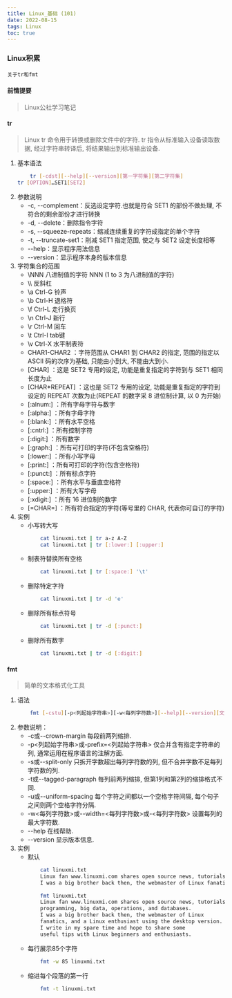 ```yaml
---
title: Linux_基础 (101)
date: 2022-08-15
tags: Linux
toc: true
---
```


### Linux积累
    关于tr和fmt

<!-- more -->

#### 前情提要
> Linux公社学习笔记

#### tr
> Linux tr 命令用于转换或删除文件中的字符.
> tr 指令从标准输入设备读取数据, 经过字符串转译后, 将结果输出到标准输出设备.
1. 基本语法
    ```bash
        tr [-cdst][--help][--version][第一字符集][第二字符集]  
    tr [OPTION]…SET1[SET2] 
    ```
2. 参数说明
    * -c, --complement：反选设定字符.也就是符合 SET1 的部份不做处理, 不符合的剩余部份才进行转换
    * -d, --delete：删除指令字符
    * -s, --squeeze-repeats：缩减连续重复的字符成指定的单个字符
    * -t, --truncate-set1：削减 SET1 指定范围, 使之与 SET2 设定长度相等
    * --help：显示程序用法信息
    * --version：显示程序本身的版本信息
3. 字符集合的范围
    * \NNN 八进制值的字符 NNN (1 to 3 为八进制值的字符)
    * \\\ 反斜杠
    * \a Ctrl-G 铃声
    * \b Ctrl-H 退格符
    * \f Ctrl-L 走行换页
    * \n Ctrl-J 新行
    * \r Ctrl-M 回车
    * \t Ctrl-I tab键
    * \v Ctrl-X 水平制表符
    * CHAR1-CHAR2 ：字符范围从 CHAR1 到 CHAR2 的指定, 范围的指定以 ASCII 码的次序为基础, 只能由小到大, 不能由大到小.
    * \[CHAR] ：这是 SET2 专用的设定, 功能是重复指定的字符到与 SET1 相同长度为止
    * \[CHAR*REPEAT] ：这也是 SET2 专用的设定, 功能是重复指定的字符到设定的 REPEAT 次数为止(REPEAT 的数字采 8 进位制计算, 以 0 为开始)
    * \[:alnum:] ：所有字母字符与数字
    * \[:alpha:] ：所有字母字符
    * \[:blank:] ：所有水平空格
    * \[:cntrl:] ：所有控制字符
    * \[:digit:] ：所有数字
    * \[:graph:] ：所有可打印的字符(不包含空格符)
    * \[:lower:] ：所有小写字母
    * \[:print:] ：所有可打印的字符(包含空格符)
    * \[:punct:] ：所有标点字符
    * \[:space:] ：所有水平与垂直空格符
    * \[:upper:] ：所有大写字母
    * \[:xdigit:] ：所有 16 进位制的数字
    * \[=CHAR=] ：所有符合指定的字符(等号里的 CHAR, 代表你可自订的字符)
4. 实例
    * 小写转大写
        ```bash
            cat linuxmi.txt | tr a-z A-Z
            cat linuxmi.txt | tr [:lower:] [:upper:]
        ```
    * 制表符替换所有空格
        ```bash
            cat linuxmi.txt | tr [:space:] '\t'
        ```
    * 删除特定字符
        ```bash
            cat linuxmi.txt | tr -d 'e'
        ```
    * 删除所有标点符号
        ```bash
            cat linuxmi.txt | tr -d [:punct:]
        ```
    * 删除所有数字
        ```bash
            cat linuxmi.txt | tr -d [:digit:]
        ```

#### fmt
> 简单的文本格式化工具
1. 语法
    ```bash
        fmt [-cstu][-p<列起始字符串>][-w<每列字符数>][--help][--version][文件...]
    ```
2. 参数说明：
    * -c或--crown-margin 每段前两列缩排.
    * -p<列起始字符串>或-prefix=<列起始字符串> 仅合并含有指定字符串的列, 通常运用在程序语言的注解方面.
    * -s或--split-only 只拆开字数超出每列字符数的列, 但不合并字数不足每列字符数的列.
    * -t或--tagged-paragraph 每列前两列缩排, 但第1列和第2列的缩排格式不同.
    * -u或--uniform-spacing 每个字符之间都以一个空格字符间隔, 每个句子之间则两个空格字符分隔.
    * -w<每列字符数>或--width=<每列字符数>或-<每列字符数> 设置每列的最大字符数.
    * --help 在线帮助.
    * --version 显示版本信息.
3. 实例
    * 默认
        ```bash
            cat linuxmi.txt
            Linux fan www.linuxmi.com shares open source news, tutorials on Linux, programming, big data, operations, and databases. 
            I was a big brother back then, the webmaster of Linux fanatics, and a Linux enthusiast using the desktop version. I write in my spare time and hope to share some useful tips with Linux beginners and enthusiasts.
            
            fmt linuxmi.txt
            Linux fan www.linuxmi.com shares open source news, tutorials on Linux, 
            programming, big data, operations, and databases. 
            I was a big brother back then, the webmaster of Linux 
            fanatics, and a Linux enthusiast using the desktop version.
            I write in my spare time and hope to share some 
            useful tips with Linux beginners and enthusiasts.
        ```
    * 每行展示85个字符
        ```bash
            fmt -w 85 linuxmi.txt
        ```
    * 缩进每个段落的第一行
        ```bash
            fmt -t linuxmi.txt
        ```




